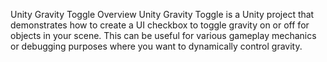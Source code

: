 Unity Gravity Toggle
Overview
Unity Gravity Toggle is a Unity project that demonstrates how to create a UI checkbox to toggle gravity on or off for objects in your scene. This can be useful for various gameplay mechanics or debugging purposes where you want to dynamically control gravity.
